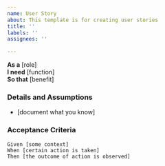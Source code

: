 ```yaml
---
name: User Story
about: This template is for creating user stories
title: ''
labels: ''
assignees: ''

---
```


**As a** [role]  
**I need** [function]  
**So that** [benefit]  
 
### Details and Assumptions
* [document what you know]
 
### Acceptance Criteria  
 
```gherkin
Given [some context]
When [certain action is taken]
Then [the outcome of action is observed]
````
